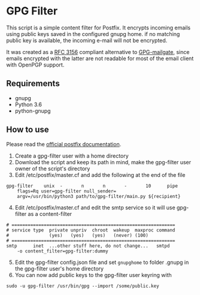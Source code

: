 # GPG Filter

This script is a simple content filter for Postfix.
It encrypts incoming emails using public keys saved in the configured gnupg home.
if no matching public key is available, the incoming e-mail will not be encrypted.

It was created as a [RFC 3156](https://datatracker.ietf.org/doc/rfc3156/) compliant alternative to [GPG-mailgate](https://github.com/fkrone/gpg-mailgate), since emails encrypted with the latter are not readable for most of the email client with OpenPGP support.

## Requirements 

* gnupg
* Python 3.6
* python-gnupg

## How to use 

Please read the [official postfix documentation](https://www.postfix.org/FILTER_README.html#simple_filter).

1. Create a gpg-filter user with a home directory
2. Download the script and keep its path in mind, make the gpg-filter user owner of the script's directory
3. Edit /etc/postfix/master.cf and add the following at the end of the file

```
gpg-filter    unix  -       n       n       -       10      pipe
    flags=Rq user=gpg-filter null_sender=
    argv=/usr/bin/python3 path/to/gpg-filter/main.py ${recipient}
```

4. Edit /etc/postfix/master.cf and edit the smtp service so it will use gpg-filter as a content-filter

```
# =============================================================
# service type  private unpriv  chroot  wakeup  maxproc command
#               (yes)   (yes)   (yes)   (never) (100)
# =============================================================
smtp      inet  ...other stuff here, do not change...   smtpd
    -o content_filter=gpg-filter:dummy
```

5. Edit the gpg-filter config.json file and set `gnupghome` to folder .gnupg in the gpg-filter user's home directory 
6. You can now add public keys to the gpg-filter user keyring with
```
sudo -u gpg-filter /usr/bin/gpg --import /some/public.key
```